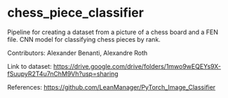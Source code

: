 # chess_piece_classifier
Pipeline for creating a dataset from a picture of a chess board and a FEN file.  CNN model for classifying chess pieces by rank.

Contributors: Alexander Benanti, Alexandre Roth

Link to dataset: https://drive.google.com/drive/folders/1mwo9wEQEYs9X-fSuupyR2T4u7nChM9Vh?usp=sharing

References: https://github.com/LeanManager/PyTorch_Image_Classifier

